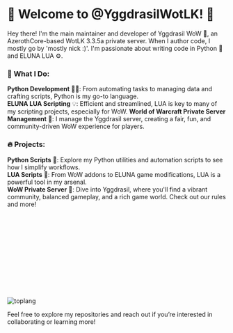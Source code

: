 # 🌟 Welcome to @YggdrasilWotLK! 🌟

Hey there! I'm the main maintainer and developer of Yggdrasil WoW 🌳, an AzerothCore-based WotLK 3.3.5a private server. When I author code, I mostly go by 'mostly nick :)'. I'm passionate about writing code in Python 🐍 and ELUNA LUA ⚙️. 

### 🚀 **What I Do:** 

**Python Development** 🧑‍💻: From automating tasks to managing data and crafting scripts, Python is my go-to language.  
**ELUNA LUA Scripting** 💡: Efficient and streamlined, LUA is key to many of my scripting projects, especially for WoW. 
**World of Warcraft Private Server Management** 🏰: I manage the Yggdrasil server, creating a fair, fun, and community-driven WoW experience for players. 
### 🔥 **Projects:**

**Python Scripts** 📜: Explore my Python utilities and automation scripts to see how I simplify workflows.  
**LUA Scripts** 🔧: From WoW addons to ELUNA game modifications, LUA is a powerful tool in my arsenal.  
**WoW Private Server** 🐉: Dive into Yggdrasil, where you'll find a vibrant community, balanced gameplay, and a rich game world. Check out our rules and more!  

![toplang](https://github.com/user-attachments/assets/32acefe6-cf50-44f3-9d03-e25cdb50781d)
      <svg
        width="300"
        height="205"
        viewBox="0 0 300 205"
        fill="none"
        xmlns="http://www.w3.org/2000/svg"
        role="img"
        aria-labelledby="descId"
      >
      
Feel free to explore my repositories and reach out if you’re interested in collaborating or learning more!  

